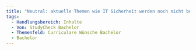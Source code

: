 ```yaml
---
title: "Neutral: aktuelle Themen wie IT Sicherheit werden noch nicht behandelt"
tags:
  - Handlungsbereich: Inhalte
  - Von: StudyCheck Bachelor
  - Themenfeld: Curriculare Wünsche Bachelor
  - Bachelor
---
```


